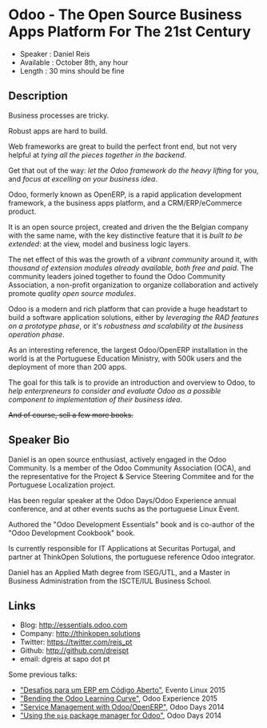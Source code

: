Odoo - The Open Source Business Apps Platform For The 21st Century
==================================================================

* Speaker   : Daniel Reis
* Available : October 8th, any hour
* Length    : 30 mins should be fine


Description
-----------

Business processes are tricky.

Robust apps are hard to build.

Web frameworks are great to build the perfect front end,
but not very helpful at *tying all the pieces together in the backend*.

Get that out of the way: *let the Odoo framework do the heavy lifting* for you,
and *focus at excelling on your business idea*.

Odoo, formerly known as OpenERP, is a rapid application development framework,
a the business apps platform, and a CRM/ERP/eCommerce product.

It is an open source project, created and driven the the Belgian company
with the same name, with the key distinctive feature that it is
*built to be extended*: at the view, model and business logic
layers.

The net effect of this was the growth of a *vibrant community* around it,
with *thousand of extension modules already available, both free and
paid*. The community leaders joined together to found the Odoo Community Association,
a non-profit organization to organize collaboration and actively promote *quality
open source modules*.

Odoo is a modern and rich platform that can provide a huge headstart
to build a software application solutions, either by *leveraging the RAD
features on a prototype phase*, or it's *robustness and scalability at the business operation phase*.

As an interesting reference, the largest Odoo/OpenERP installation in the world is at the Portuguese
Education Ministry, with 500k users and the deployment of more than 200 apps.

The goal for this talk is to provide an introduction and overview to Odoo,
to *help enterpreneurs to consider and evaluate Odoo as a
possible component to implementation of their business idea*.

<del>And of course, sell a few more books.</del>


Speaker Bio
-----------

Daniel is an open source enthusiast, actively engaged in the Odoo
Community. Is a member of the Odoo Community Association (OCA),
and the representative for the Project & Service Steering Commitee and
for the Portuguese Localization project.

Has been regular speaker at the Odoo Days/Odoo Experience annual conference, and
at other events suchs as the portuguese Linux Event.

Authored the "Odoo Development Essentials" book and is co-author of
the "Odoo Development Cookbook" book.

Is currently responsible for IT Applications at Securitas Portugal,
and partner at ThinkOpen Solutions, the portuguese reference Odoo
integrator.

Daniel has an Applied Math degree from ISEG/UTL, and a Master in
Business Administration from the ISCTE/IUL Business School.


Links
-----

* Blog: http://essentials.odoo.com
* Company: http://thinkopen.solutions
* Twitter: https://twitter.com/reis_pt
* Github: http://github.com/dreispt
* email: dgreis at sapo dot pt


Some previous talks:

* ["Desafios para um ERP em Código
  Aberto"](https://www.youtube.com/watch?v=SUC8kYURRdk), Evento Linux
  2015
* ["Bending the Odoo Learning
  Curve"](http://www.slideshare.net/dreispt/bending-the-odoo-learning-curve-odoo-experience-2015), Odoo Experience 2015
* ["Service Management with
  Odoo/OpenERP"](http://www.slideshare.net/dreispt/service-management-with-odooopenerpopendays2014danielreis),
  Odoo Days 2014
* ["Using the `pip` package manager for
  Odoo"](http://www.slideshare.net/dreispt/pip-installation-opendays2014danielreis),
  Odoo Days 2014
